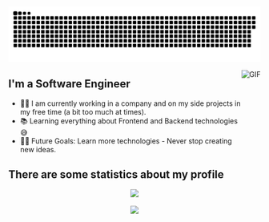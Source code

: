<p align="center">
  <picture>
    <source media="(prefers-color-scheme: dark)" srcset="https://raw.githubusercontent.com/sovetski/sovetski/snake-output/github-contribution-grid-snake-dark.svg">
    <source media="(prefers-color-scheme: light)" srcset="https://raw.githubusercontent.com/sovetski/sovetski/snake-output/github-contribution-grid-snake.svg">
    <img alt="github contribution grid snake animation" src="https://raw.githubusercontent.com/sovetski/sovetski/snake-output/github-contribution-grid-snake.svg">
  </picture>
</p>

<img align="right" alt="GIF" height="160px" src="https://media.giphy.com/media/Ah3zHH7hvsSB2/giphy.gif" />

## I'm a Software Engineer

- 👨‍💻 I am currently working in a company and on my side projects in my free time (a bit too much at times).
- 📚 Learning everything about Frontend and Backend technologies 😅
- 💪🏼 Future Goals: Learn more technologies - Never stop creating new ideas.

## There are some statistics about my profile

<p align="center">
<picture>
	<source
	  srcset="https://github-readme-stats.vercel.app/api?username=sovetski&count_private=true&show_icons=true&hide_title=true&theme=dark"
	  media="(prefers-color-scheme: dark)"
	/>
	<source
	  srcset="https://github-readme-stats.vercel.app/api?username=sovetski&count_private=true&show_icons=true&hide_title=true&theme=default"
	  media="(prefers-color-scheme: light), (prefers-color-scheme: no-preference)"
	/>
	<img src="https://github-readme-stats.vercel.app/api?username=sovetski&count_private=true&show_icons=true&hide_title=true" />
</picture>
</p>

<p align="center">
<picture>
	<img src="https://github-readme-stats.vercel.app/api/top-langs/?username=sovetski&layout=donut" />
</picture>
</p>
